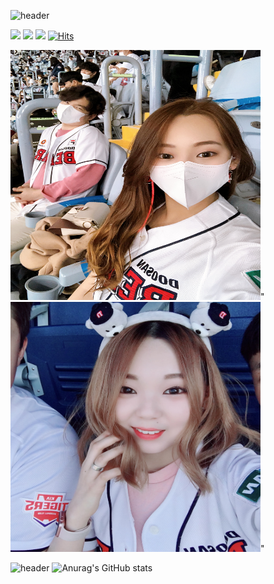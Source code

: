 ![header](https://capsule-render.vercel.app/api?height=400&text=Hi%20There!&desc=If%20I%20were%20to%20talk%20about%20myself.%20)

<a href="https://www.instagram.com/clou_ari0630/?hl=ko"><img src="https://img.shields.io/badge/MY_Instagram-9cf?style=flat-square&logo=simpleicons에서_아이콘이름&logoColor=white&link=https://img.shields.io/badge/file%3A%2F%2F%2FUsers%2Fjeongdahui%2FDownloads%2Fapple.svg-My__Instagram-9cf"/></a> 
<a href="https://www.notion.so/Mainspace-2883683f58984f99bf25d2acb1da8418"><img src="https://img.shields.io/badge/-My_NOTION-ff69b4?style=flat-square&logo=simpleicons에서_아이콘이름&logoColor=white&link=https://img.shields.io/badge/file%https%3A%2F%2Fwww.notion.so%2FMainspace--2883683f58984f99bf25d2acb1da8418-My__NOTION-ff69b4"/></a> 
<a href="https://blog.naver.com/ekdudekgml35"><img src="https://img.shields.io/badge/-My_BLOG-blueviolet?style=flat-square&logo=simpleicons에서_아이콘이름&logoColor=white&link=https://img.shields.io/badge/https%3A%2F%2Fblog.naver.com%2Fekdudekgml35-My__BLOG-blueviolet"/></a> 
[![Hits](https://hits.seeyoufarm.com/api/count/incr/badge.svg?url=https%3A%2F%2Fgithub.com%2Fclouari%2Fclouari%2Fedit%2Fmain%2FREADME.md&count_bg=%23C772E1&title_bg=%23FBDDDD&icon=apple.svg&icon_color=%23C763F2&title=Visit&edge_flat=false)](https://hits.seeyoufarm.com)

<img src="IMG_4517.JPG" width="400" height="400"/>"
<img src="IMG_9224.jpg" width="400" height="400"/>"

![header](https://capsule-render.vercel.app/api?type=rounded&color=gradient&text=%20⭐️Birthday%2012/30⭐️%20Hobby%20is%20exercising🏃🏻‍♀️%20and%20baseball.⚾️%20Team%20is%20DOOSANBEARS🐻%20&fontAlign=50&height=300&fontSize=70%20%&textBg=true&animation=twinkling)
![Anurag's GitHub stats](https://github-readme-stats.vercel.app/api?username=Clouari&show_icons=true&theme=radical)
